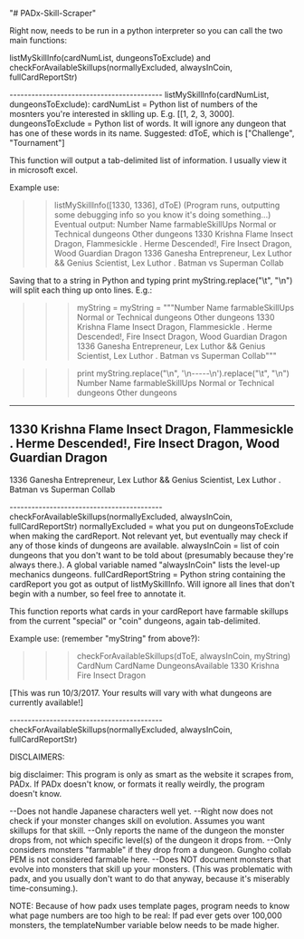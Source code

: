 "# PADx-Skill-Scraper" 

Right now, needs to be run in a python interpreter so you can call the two main functions:

listMySkillInfo(cardNumList, dungeonsToExclude)
and 
checkForAvailableSkillups(normallyExcluded, alwaysInCoin, fullCardReportStr)

------------------------------------------ listMySkillInfo(cardNumList, dungeonsToExclude):
cardNumList = Python list of numbers of the mosnters you're interested in sklling up. E.g. [[1, 2, 3, 3000].
dungeonsToExclude = Python list of words. It will ignore any dungeon that has one of these words in its name.
	Suggested: dToE, which is ["Challenge", "Tournament"]

This function will output a tab-delimited list of information. I usually view it in microsoft excel. 

Example use:
>> listMySkillInfo([1330, 1336], dToE)
(Program runs, outputting some debugging info so you know it's doing something...)
Eventual output: 
Number	Name	farmableSkillUps	Normal or Technical dungeons	Other dungeons
1330	Krishna	Flame Insect Dragon, Flammesickle	.	Herme Descended!, Fire Insect Dragon, Wood Guardian Dragon
1336	Ganesha	Entrepreneur, Lex Luthor && Genius Scientist, Lex Luthor	.	Batman vs Superman Collab

Saving that to a string in Python and typing print myString.replace("\t", "\n") will split each thing up onto lines. E.g.:

>>> myString = myString = """Number	Name	farmableSkillUps	Normal or Technical dungeons	Other dungeons
1330	Krishna	Flame Insect Dragon, Flammesickle	.	Herme Descended!, Fire Insect Dragon, Wood Guardian Dragon
1336	Ganesha	Entrepreneur, Lex Luthor && Genius Scientist, Lex Luthor	.	Batman vs Superman Collab"""

>>> print myString.replace("\n", '\n-----\n').replace("\t", "\n")
Number
Name
farmableSkillUps
Normal or Technical dungeons
Other dungeons
-----
1330
Krishna
Flame Insect Dragon, Flammesickle
.
Herme Descended!, Fire Insect Dragon, Wood Guardian Dragon
-----
1336
Ganesha
Entrepreneur, Lex Luthor && Genius Scientist, Lex Luthor
.
Batman vs Superman Collab


------------------------------------------ checkForAvailableSkillups(normallyExcluded, alwaysInCoin, fullCardReportStr)
normallyExcluded = what you put on dungeonsToExclude when making the cardReport. 
	Not relevant yet, but eventually may check if any of those kinds of dungeons are available.
alwaysInCoin = list of coin dungeons that you don't want to be told about (presumably because they're always there.).
	A global variable named "alwaysInCoin" lists the level-up mechanics dungeons.
fullCardReportString = Python string containing the cardReport you got as output of listMySkillInfo. 
	Will ignore all lines that don't begin with a number, so feel free to annotate it.
	
This function reports what cards in your cardReport have farmable skillups from the current "special" or "coin"
dungeons, again tab-delimited.

Example use: (remember "myString" from above?):
>>> checkForAvailableSkillups(dToE, alwaysInCoin, myString) 
CardNum	CardName	DungeonsAvailable
1330	Krishna	Fire Insect Dragon

[This was run 10/3/2017. Your results will vary with what dungeons are currently available!]




------------------------------------------ checkForAvailableSkillups(normallyExcluded, alwaysInCoin, fullCardReportStr)

DISCLAIMERS:

big disclaimer:
This program is only as smart as the website it scrapes from, PADx. 
If PADx doesn't know, or formats it really weirdly, the program doesn't know.

--Does not handle Japanese characters well yet. 
--Right now does not check if your monster changes skill on evolution. Assumes you want skillups for that skill.
--Only reports the name of the dungeon the monster drops from, not which specific level(s) of the dungeon it drops from.
--Only considers monsters "farmable" if they drop from a dungeon. Gungho collab PEM is not considered farmable here.
--Does NOT document monsters that evolve into monsters that skill up your monsters. 
   (This was problematic with padx, and you usually don't want to do that anyway, because it's miserably time-consuming.).
   
   
NOTE:
   Because of how padx uses template pages, program needs to know what page numbers are too high to be real:
   If pad ever gets over 100,000 monsters, the templateNumber variable below needs to be made higher.
